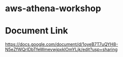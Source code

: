 # aws-athena-workshop

# Document Link

https://docs.google.com/document/d/1oyeB7T7uQYH8-N5eZfWQrIDbTfeWmevwjpxklOmYLjk/edit?usp=sharing
